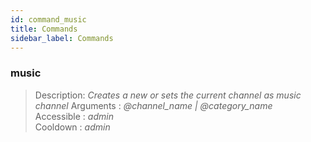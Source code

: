 ```yaml
---
id: command_music
title: Commands
sidebar_label: Commands
---
```


### music            

> Description: _Creates a new or sets the current channel as music channel_
> Arguments  : _@channel\_name \| @category\_name_<br>
> Accessible : _admin_<br>
> Cooldown   : _admin_<br>
